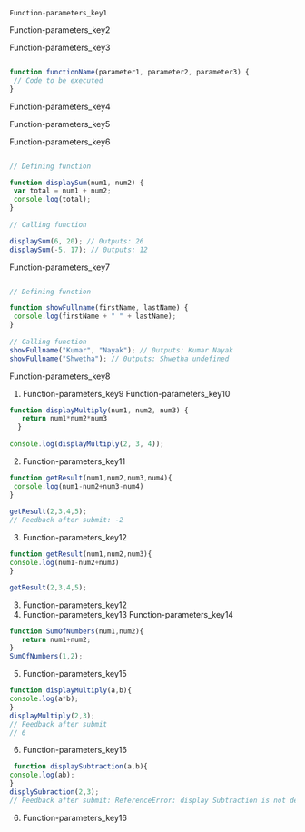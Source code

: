 ```ngMeta
Function-parameters_key1
```

Function-parameters_key2


Function-parameters_key3


```javascript

function functionName(parameter1, parameter2, parameter3) {
 // Code to be executed
}

```
Function-parameters_key4

 
Function-parameters_key5


Function-parameters_key6


```javascript

// Defining function

function displaySum(num1, num2) {
 var total = num1 + num2;
 console.log(total);
}
 
// Calling function

displaySum(6, 20); // 0utputs: 26
displaySum(-5, 17); // 0utputs: 12

```
Function-parameters_key7


```javascript

// Defining function

function showFullname(firstName, lastName) {
 console.log(firstName + " " + lastName);
}
 
// Calling function
showFullname("Kumar", "Nayak"); // 0utputs: Kumar Nayak
showFullname("Shwetha"); // 0utputs: Shwetha undefined

```
Function-parameters_key8


1. Function-parameters_key9
Function-parameters_key10
```javascript
function displayMultiply(num1, num2, num3) {
   return num1*num2*num3
  }
  
console.log(displayMultiply(2, 3, 4));
```
2. Function-parameters_key11
```javascript
function getResult(num1,num2,num3,num4){
 console.log(num1-num2+num3-num4)
}
 
getResult(2,3,4,5);
// Feedback after submit: -2
```
3. Function-parameters_key12
```javascript
function getResult(num1,num2,num3){
console.log(num1-num2+num3)
}

getResult(2,3,4,5);
```
3. Function-parameters_key12
4. Function-parameters_key13
Function-parameters_key14
```javascript
function SumOfNumbers(num1,num2){
   return num1+num2;
}
SumOfNumbers(1,2);
```
5. Function-parameters_key15
```javascript
function displayMultiply(a,b){
console.log(a*b);
}
displayMultiply(2,3);
// Feedback after submit
// 6
```
6. Function-parameters_key16
```javascript
 function displaySubtraction(a,b){
console.log(ab);
}
displySubraction(2,3);
// Feedback after submit: ReferenceError: display Subtraction is not defined
```
6. Function-parameters_key16
